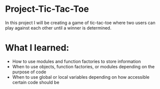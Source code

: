 # Project-Tic-Tac-Toe

In this project I will be creating a game of tic-tac-toe where two users can play against each other until a winner is determined.

<h1>What I learned:</h1>

<ul>
    <li>How to use modules and function factories to store information</li>
    <li>When to use objects, function factories, or modules depending on the purpose of code</li>
    <li>When to use global or local variables depending on how accessible certain code should be</li>
</ul>